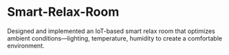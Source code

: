 # Smart-Relax-Room
Designed and implemented an IoT-based smart relax room that optimizes ambient conditions—lighting, temperature, humidity to create a comfortable environment.
